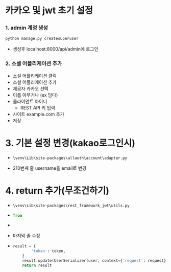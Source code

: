 # 카카오 및 jwt 초기 설정

### 1. admin 계정 생성

```bash
python manage.py createsuperuser
```

* 생성후 localhost:8000/api/admin에 로그인

### 2. 소셜 어플리케이션 추가

* 소설 어플리케이션 클릭
* 소셜 어플리케이션 추가 
* 제공자 카카오 선택 
* 이름 아무거나 (ex 담다)
* 클라이언트 아이디
  *  REST API 키 입력
* 사이트 example.com 추가
* 저장

# 3. 기본 설정 변경(kakao로그인시)

* `\venv\Lib\site-packages\allauth\account\adapter.py `

* 210번째 줄 username을 email로 변경

# 4. return 추가(무조건하기)

* `\venv\Lib\site-packages\rest_framework_jwt\utils.py`

* ```python
  from 
  ```

* 

* 마지막 줄 수정

* ```python
  result = {
          'token': token,
      }
      result.update(UserSerializer(user, context={'request': request}).data)
      return result
  ```

  